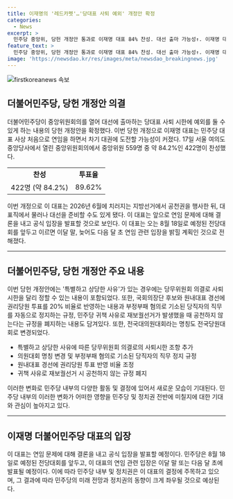 ```yaml
---
title: 이재명의 '레드카펫'…'당대표 사퇴 예외' 개정안 확정
categories:
  - News
excerpt: >
  민주당 중앙위, 당헌 개정안 통과로 이재명 대표 84% 찬성. 대선 출마 가능성↑. 이재명 대표는 이번 개정을 통해 지방선거 후 대선 출마 가능성이 큼. 당헌 개정안은 422명 찬성으로 가결. 투표율은 89.62% 도달. 이재명 대표는 공천권 행사 후 대선 준비 가능성 제기. 이 대표는 연임 문제에 대해 곧 결론 예고. 연임 관련 입장은 이달 말~내달 초 발표 예정. 후보 공천과 국회의장단 후보에 대한 권리당원 투표 비율 반영, 부정부패 혐의로 기소된 당직자의 직무 정지 규정 등도 담겨져 있음.
feature_text: >
  민주당 중앙위, 당헌 개정안 통과로 이재명 대표 84% 찬성. 대선 출마 가능성↑. 이재명 대표는 이번 개정을 통해 지방선거 후 대선 출마 가능성이 큼. 당헌 개정안은 422명 찬성으로 가결. 투표율은 89.62% 도달. 이재명 대표는 공천권 행사 후 대선 준비 가능성 제기. 이 대표는 연임 문제에 대해 곧 결론 예고. 연임 관련 입장은 이달 말~내달 초 발표 예정. 후보 공천과 국회의장단 후보에 대한 권리당원 투표 비율 반영, 부정부패 혐의로 기소된 당직자의 직무 정지 규정 등도 담겨져 있음.
image: 'https://newsdao.kr/res/images/meta/newsdao_breakingnews.jpg'
---
```


<p><img src="https://newsdao.kr/res/images/meta/newsdao_breakingnews.jpg" alt="firstkoreanews 속보" /></p>

<h2 data-ke-size="size26">더불어민주당, 당헌 개정안 의결</h2>

<p data-ke-size="size16">더불어민주당이 중앙위원회의를 열어 대선에 출마하는 당대표 사퇴 시한에 예외를 둘 수 있게 하는 내용의 당헌 개정안을 확정했다. 이번 당헌 개정으로 이재명 대표는 민주당 대표 사상 처음으로 연임을 하면서 차기 대권에 도전할 가능성이 커졌다. 17일 서울 여의도 중앙당사에서 열린 중앙위원회의에서 중앙위원 559명 중 약 84.2%인 422명이 찬성했다.</p>

<table>
  <tr>
    <td style="text-align: center; height: 17px;"><b>찬성</b></td>
    <td style="text-align: center; height: 17px;"><b>투표율</b></td>
  </tr>
  <tr>
    <td style="text-align: center; height: 17px;">422명 (약 84.2%)</td>
    <td style="text-align: center; height: 17px;">89.62%</td>
  </tr>
</table>

<p data-ke-size="size16">이번 개정으로 이 대표는 2026년 6월에 치러지는 지방선거에서 공천권을 행사한 뒤, 대표직에서 물러나 대선을 준비할 수도 있게 됐다. 이 대표는 앞으로 연임 문제에 대해 결론을 내고 공식 입장을 발표할 것으로 보인다. 이 대표는 오는 8월 18일로 예정된 전당대회를 앞두고 이르면 이달 말, 늦어도 다음 달 초 연임 관련 입장을 밝힐 계획인 것으로 전해졌다.</p>

<hr>

<h2 data-ke-size="size26">더불어민주당, 당헌 개정안 주요 내용</h2>

<p data-ke-size="size16">이번 당헌 개정안에는 '특별하고 상당한 사유'가 있는 경우에는 당무위원회 의결로 사퇴 시한을 달리 정할 수 있는 내용이 포함되었다. 또한, 국회의장단 후보와 원내대표 경선에 권리당원 투표를 20% 비율로 반영하는 내용과 부정부패 혐의로 기소된 당직자의 직무를 자동으로 정지하는 규정, 민주당 귀책 사유로 재보궐선거가 발생했을 때 공천하지 않는다는 규정을 폐지하는 내용도 담겨있다. 또한, 전국대의원대회라는 명칭도 전국당원대회로 변경되었다.</p>

<ul>
  <li>특별하고 상당한 사유에 따른 당무위원회 의결로의 사퇴시한 조항 추가</li>
  <li>의원대회 명칭 변경 및 부정부패 혐의로 기소된 당직자의 직무 정지 규정</li>
  <li>원내대표 경선에 권리당원 투표 반영 비율 조정</li>
  <li>귀책 사유로 재보궐선거 시 공천하지 않는 규정 폐지</li>
</ul>

<p data-ke-size="size16">이러한 변화로 민주당 내부의 다양한 활동 및 결정에 있어서 새로운 모습이 기대된다. 민주당 내부의 이러한 변화가 어떠한 영향을 민주당 및 정치권 전반에 미칠지에 대한 기대와 관심이 높아지고 있다.</p>

<hr>

<h2 data-ke-size="size26">이재명 더불어민주당 대표의 입장</h2>

<p data-ke-size="size16">이 대표는 연임 문제에 대해 결론을 내고 공식 입장을 발표할 예정이다. 민주당은 8월 18일로 예정된 전당대회를 앞두고, 이 대표의 연임 관련 입장은 이달 말 또는 다음 달 초에 발표될 예정이다. 이에 따라 민주당 내부 및 정치권은 이 대표의 결정에 주목하고 있으며, 그 결과에 따라 민주당의 미래 전망과 정치권의 동향이 크게 좌우될 것으로 예상된다.</p>

